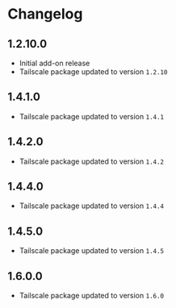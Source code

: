 # Changelog

## 1.2.10.0

- Initial add-on release
- Tailscale package updated to version `1.2.10`

## 1.4.1.0

- Tailscale package updated to version `1.4.1`

## 1.4.2.0

- Tailscale package updated to version `1.4.2`

## 1.4.4.0
- Tailscale package updated to version `1.4.4`

## 1.4.5.0
- Tailscale package updated to version `1.4.5`

## 1.6.0.0
- Tailscale package updated to version `1.6.0`